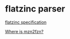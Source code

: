 # flatzinc parser

[flatzinc specification](https://www.minizinc.org/doc-2.4.1/en/fzn-spec.html#specification-of-flatzinc)

[Where is mzn2fzn?](https://github.com/MiniZinc/libminizinc/issues/342)
